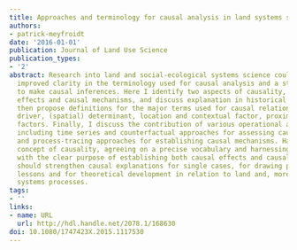 ```yaml
---
title: Approaches and terminology for causal analysis in land systems science
authors:
- patrick-meyfroidt
date: '2016-01-01'
publication: Journal of Land Use Science
publication_types:
- '2'
abstract: Research into land and social-ecological systems science could benefit from
  improved clarity in the terminology used for causal analysis and a structured way
  to make causal inferences. Here I identify two aspects of causality, i.e. causal
  effects and causal mechanisms, and discuss explanation in historical sciences. I
  then propose definitions for the major terms used for causal relations, including
  driver, (spatial) determinant, location and contextual factor, proximate and underlying
  factors. Finally, I discuss the contribution of various operational approaches,
  including time series and counterfactual approaches for assessing causal effects
  and process-tracing approaches for establishing causal mechanisms. Having a coherent
  concept of causality, agreeing on a precise vocabulary and harnessing our tools
  with the clear purpose of establishing both causal effects and causal mechanisms
  should strengthen causal explanations for single cases, for drawing policy-relevant
  lessons and for theoretical development in relation to land and, more broadly, social-ecological
  systems processes.
tags:
- ''
links:
- name: URL
  url: http://hdl.handle.net/2078.1/168630
doi: 10.1080/1747423X.2015.1117530
---
```

